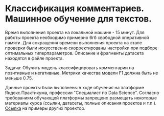 # Классификация комментариев. Машинное обучение для текстов.

Время выполнения проекта на локальной машине - 15 минут.
Для работы проекта необходимо примерно 6гб свободной оперативной памяти.
Для сокращения времени выполнения проекта на этапе проверки были искусственно скорректированы настройки при подборе оптимальных гиперпараметров.
Описание и фрагменты датасета находятся в файле проекта.

Задача:
Обучить модель классифицировать комментарии на позитивные и негативные. Метрики качества модели F1 должна быть не меньше 0.75.

Данные проекты были выполнены в ходе обучения на платформе Яндекс.Практикума, профессии "Специалист по Data Science". Согласно требованиям обучающей платформы запрещено размещать некоторые материалы курса (ссылки, датасеты, полные описания проектов и т.п.).
[Ссылка](https://github.com/vkhdk/Yandex_praktikum_DS/blob/main/README.md) на примеры других проектор.